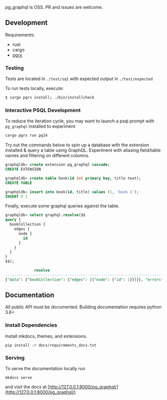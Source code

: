 pg_graphql is OSS. PR and issues are welcome.

## Development

Requirements:

- rust
- cargo
- [pgrx](https://github.com/tcdi/pgrx)

### Testing

Tests are located in `./test/sql` with expected output in `./test/expected`

To run tests locally, execute:

```bash
$ cargo pgrx install; ./bin/installcheck
```


### Interactive PSQL Development

To reduce the iteration cycle, you may want to launch a psql prompt with `pg_graphql` installed to experiment

```bash
cargo pgrx run pg14
```

Try out the commands below to spin up a database with the extension installed & query a table using GraphQL. Experiment with aliasing field/table names and filtering on different columns.

```sql
graphqldb= create extension pg_graphql cascade;
CREATE EXTENSION

graphqldb= create table book(id int primary key, title text);
CREATE TABLE

graphqldb= insert into book(id, title) values (1, 'book 1');
INSERT 0 1
```

Finally, execute some graphql queries against the table.
```sql
graphqldb= select graphql.resolve($$
query {
  bookCollection {
    edges {
      node {
        id
      }
    }
  }
}
$$);

             resolve
----------------------------------------------------------------------
{"data": {"bookCollection": {"edges": [{"node": {"id": 1}}]}}, "errors": []}
```

## Documentation

All public API must be documented. Building documentation requires python 3.6+


### Install Dependencies

Install mkdocs, themes, and extensions.

```shell
pip install -r docs/requirements_docs.txt
```

### Serving

To serve the documentation locally run

```shell
mkdocs serve
```

and visit the docs at [http://127.0.0.1:8000/pg_graphql/](http://127.0.0.1:8000/pg_graphql/)
